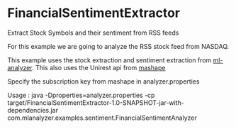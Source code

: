 FinancialSentimentExtractor
===========================

Extract Stock Symbols and their sentiment from RSS feeds

For this example we are going to analyze the RSS stock feed from NASDAQ.

This example uses the stock extraction and sentiment extraction from [ml-analyzer](https://www.mashape.com/mlanalyzer/ml-analyzer#!documentation).
This also uses the Unirest api from [mashape](https://www.mashape.com/)

Specify the subscription key from mashape in analyzer.properties

Usage : java -Dproperties=analyzer.properties -cp target/FinancialSentimentExtractor-1.0-SNAPSHOT-jar-with-dependencies.jar com.mlanalyzer.examples.sentiment.FinancialSentimentAnalyzer
